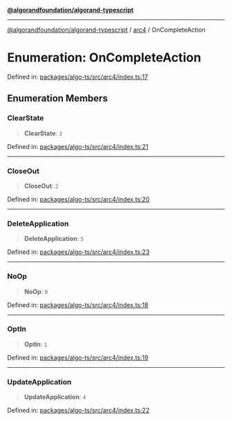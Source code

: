 [**@algorandfoundation/algorand-typescript**](../../../README.md)

***

[@algorandfoundation/algorand-typescript](../../../README.md) / [arc4](../README.md) / OnCompleteAction

# Enumeration: OnCompleteAction

Defined in: [packages/algo-ts/src/arc4/index.ts:17](https://github.com/algorandfoundation/puya-ts/blob/89ee9cf9a58d93e3ffbb727cfadf537835799a71/packages/algo-ts/src/arc4/index.ts#L17)

## Enumeration Members

### ClearState

> **ClearState**: `3`

Defined in: [packages/algo-ts/src/arc4/index.ts:21](https://github.com/algorandfoundation/puya-ts/blob/89ee9cf9a58d93e3ffbb727cfadf537835799a71/packages/algo-ts/src/arc4/index.ts#L21)

***

### CloseOut

> **CloseOut**: `2`

Defined in: [packages/algo-ts/src/arc4/index.ts:20](https://github.com/algorandfoundation/puya-ts/blob/89ee9cf9a58d93e3ffbb727cfadf537835799a71/packages/algo-ts/src/arc4/index.ts#L20)

***

### DeleteApplication

> **DeleteApplication**: `5`

Defined in: [packages/algo-ts/src/arc4/index.ts:23](https://github.com/algorandfoundation/puya-ts/blob/89ee9cf9a58d93e3ffbb727cfadf537835799a71/packages/algo-ts/src/arc4/index.ts#L23)

***

### NoOp

> **NoOp**: `0`

Defined in: [packages/algo-ts/src/arc4/index.ts:18](https://github.com/algorandfoundation/puya-ts/blob/89ee9cf9a58d93e3ffbb727cfadf537835799a71/packages/algo-ts/src/arc4/index.ts#L18)

***

### OptIn

> **OptIn**: `1`

Defined in: [packages/algo-ts/src/arc4/index.ts:19](https://github.com/algorandfoundation/puya-ts/blob/89ee9cf9a58d93e3ffbb727cfadf537835799a71/packages/algo-ts/src/arc4/index.ts#L19)

***

### UpdateApplication

> **UpdateApplication**: `4`

Defined in: [packages/algo-ts/src/arc4/index.ts:22](https://github.com/algorandfoundation/puya-ts/blob/89ee9cf9a58d93e3ffbb727cfadf537835799a71/packages/algo-ts/src/arc4/index.ts#L22)
